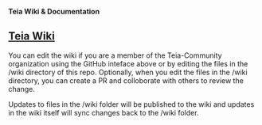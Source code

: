 **Teia Wiki &amp; Documentation**

## [Teia Wiki](https://github.com/teia-community/teia-docs/wiki)

You can edit the wiki if you are a member of the Teia-Community organization
using the GitHub inteface above or by editing the files in the /wiki directory
of this repo.  Optionally, when you edit the files in the /wiki directory, you
can create a PR and colloborate with others to review the change.

Updates to files in the /wiki folder will be published to the wiki and updates
in the wiki itself will sync changes back to the /wiki folder.
